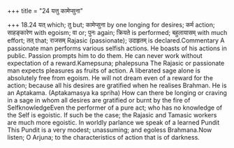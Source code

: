 +++
title = "24 यत्तु कामेप्सुना"

+++
18.24 यत् which; तु but; कामेप्सुना by one longing for desires; कर्म
action; साहङ्कारेण with egoism; वा or; पुनः again; क्रियते is performed;
बहुलायासम् with much effort; तत् that; राजसम् Rajasic (passionate);
उदाहृतम् is declared.Commentary A passionate man performs various
selfish actions. He boasts of his actions in public. Passion prompts him
to do them. He can never work without expectation of a reward.Kamepsuna;
phalepsuna The Rajasic or passionate man expects pleasures as fruits of
action. A liberated sage alone is absolutely free from egoism. He will
not dream even of a reward for the action; because all his desires are
gratified when he realises Brahman. He is an Aptakama. (Aptakamasya ka
spriha) How can there be longing or craving in a sage in whom all
desires are gratified or burnt by the fire of SelfknowledgeEven the
performer of a pure act; who has no knowledge of the Self is egoistic.
If such be the case; the Rajasic and Tamasic workers are much more
egoistic. In worldly parlance we speak of a learned Pundit This Pundit
is a very modest; unassuming; and egoless Brahmana.Now listen; O Arjuna;
to the characteristics of action that is of darkness.
